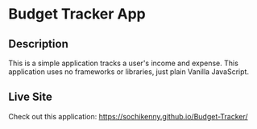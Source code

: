 # Budget Tracker App

## Description

This is a simple application tracks a user's income and expense. This application uses no frameworks or libraries, just plain Vanilla JavaScript. 

## Live Site

Check out this application: https://sochikenny.github.io/Budget-Tracker/
